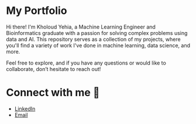 # My Portfolio

Hi there! I'm Kholoud Yehia, a Machine Learning Engineer and Bioinformatics graduate with a passion for solving complex problems using data and AI. This repository serves as a collection of my projects, where you'll find a variety of work I've done in machine learning, data science, and more.

Feel free to explore, and if you have any questions or would like to collaborate, don’t hesitate to reach out!

# Connect with me 🔗
- [LinkedIn](https://www.linkedin.com/in/kholoud-yehia5)
- [Email](kholoudyehia3@gmail.com)
